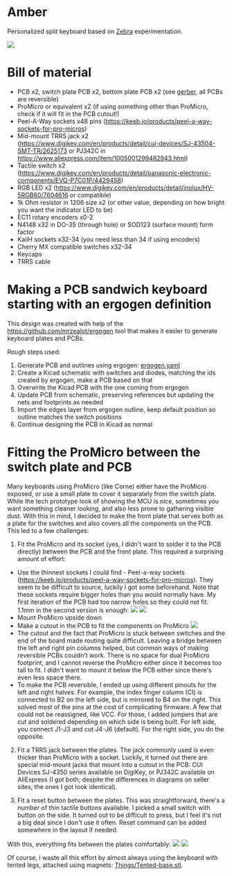 # Amber
Personalized split keyboard based on [Zebra](https://github.com/nezumee/zebra) experimentation.

![](images/amber-tented.jpg)

# Bill of material

* PCB x2, switch plate PCB x2, bottom plate PCB x2 (see [gerber](gerber), all PCBs are reversible)
* ProMicro or equivalent x2 (if using something other than ProMicro, check if it will fit in the PCB cutout!)
* Peel-A-Way sockets x48 pins (https://keeb.io/products/peel-a-way-sockets-for-pro-micros)
* Mid-mount TRRS jack x2 (https://www.digikey.com/en/products/detail/cui-devices/SJ-43504-SMT-TR/2625173 or PJ342C in https://www.aliexpress.com/item/1005001299482943.html)
* Tactile switch x2 (https://www.digikey.com/en/products/detail/panasonic-electronic-components/EVQ-P7C01P/4429458)
* RGB LED x2 (https://www.digikey.com/en/products/detail/inolux/HV-5RGB60/7604616 or compatible)
* 1k Ohm resistor in 1206 size x2 (or other value, depending on how bright you want the indicator LED to be)
* EC11 rotary encoders x0-2
* N4148 x32 in DO-35 (through hole) or SOD123 (surface mount) form factor
* KailH sockets x32-34 (you need less than 34 if using encoders)
* Cherry MX compatible switches x32-34
* Keycaps
* TRRS cable

# Making a PCB sandwich keyboard starting with an ergogen definition
This design was created with help of the https://github.com/mrzealot/ergogen tool that makes it easier to generate keyboard plates and PCBs.

Rough steps used:
1. Generate PCB and outlines using ergogen: [ergogen.yaml](ergogen.yaml)
2. Create a Kicad schematic with switches and diodes, matching the ids created by ergogen, make a PCB based on that
3. Overwrite the Kicad PCB with the one coming from ergogen
4. Update PCB from schematic, preserving references but updating the nets and footprints as needed
5. Import the edges layer from ergogen outline, keep default position so outline matches the switch positions
6. Continue designing the PCB in Kicad as normal

# Fitting the ProMicro between the switch plate and PCB
Many keyboards using ProMicro (like Corne) either have the ProMicro exposed, or use a small plate to cover it separately from the switch plate. While the tech prototype look of showing the MCU is nice, sometimes you want something cleaner looking, and also less prone to gathering visible dust. With this in mind, I decided to make the front plate that serves both as a plate for the switches and also covers all the components on the PCB. This led to a few challenges:

1. Fit the ProMicro and its socket (yes, I didn't want to solder it to the PCB directly) between the PCB and the front plate. This required a surprising amount of effort:
  * Use the thinnest sockets I could find - Peel-a-way sockets (https://keeb.io/products/peel-a-way-sockets-for-pro-micros). They seem to be difficult to source, luckily I got some beforehand. Note that these sockets require bigger holes than you would normally have. My first iteration of the PCB had too narrow holes so they could not fit. 1.1mm in the second version is enough:
![](images/socket.jpg)
![](images/socket-soldered.jpg)
  * Mount ProMicro upside down
  * Make a cutout in the PCB to fit the components on ProMicro
![](images/cutout-back.jpg) 
  * The cutout and the fact that ProMicro is stuck between switches and the end of the board made routing quite difficult. Leaving a bridge between the left and right pin columns helped, but common ways of making reversible PCBs couldn't work. There is no space for dual ProMicro footprint, and I cannot reverse the ProMicro either since it becomes too tall to fit. I didn't want to mount it below the PCB either since there's even less space there.
  * To make the PCB reversible, I ended up using different pinouts for the left and right halves. For example, the index finger column (CI) is connected to B2 on the left side, but is mirrored to B4 on the right. This solved most of the pins at the cost of complicating firmware. A few that could not be reassigned, like VCC. For those, I added jumpers that are cut and soldered depending on which side is being built. For left side, you connect J1-J3 and cut J4-J6 (default). For the right side, you do the opposite.
 
2. Fit a TRRS jack between the plates. The jack commonly used is even thicker than ProMicro with a socket. Luckily, it turned out there are special mid-mount jacks that mount into a cutout in the PCB: CUI Devices SJ-4350 series available on DigiKey, or PJ342C available on AliExpress (I got both; despite the differences in diagrams on seller sites, the ones I got look identical).

3. Fit a reset button between the plates. This was straightforward, there's a number of thin tactile buttons available. I picked a small switch with button on the side. It turned out to be difficult to press, but I feel it's not a big deal since I don't use it often. Reset command can be added somewhere in the layout if needed.

With this, everything fits between the plates comfortably:
![](images/sandwich-front.jpg)
![](images/sandwich-side.jpg)

Of course, I waste all this effort by almost always using the keyboard with tented legs, attached using magnets: [Things/Tented-base.stl](Things/Tented-base.stl).
